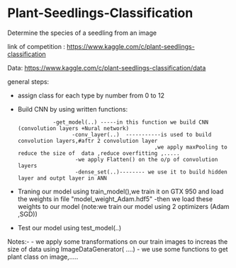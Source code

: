 # Plant-Seedlings-Classification
Determine the species of a seedling from an image

link of competition : https://www.kaggle.com/c/plant-seedlings-classification

Data: https://www.kaggle.com/c/plant-seedlings-classification/data

general steps:
  - assign class for each type by number from 0 to 12
  - Build CNN by using written functions:
  
                   -get_model(..) -----in this function we build CNN (convolution layers +Nural network)
                         -conv_layer(..)  -----------is used to build convolution layers,#aftr 2 convolution layer 
                                                   ,we apply maxPooling to reduce the size of  data ,reduce overfitting ,.....   
                          -we apply Flatten() on the o/p of convolution layers
                          -dense_set(..)-------- we use it to build hidden layer and outpt layer in ANN
                          
   - Traning our model using train_model(),we train it on GTX 950 and load the weights in file "model_weight_Adam.hdf5"
                       -then we load these weights to our model  (note:we train our model using 2 optimizers (Adam ,SGD))
                       
   - Test our model  using test_model(..) 
   
   
   Notes:- - we apply some transformations on our train images to increas the size of data using ImageDataGenerator( ....)
           - we use some functions to get plant class on image,.....
  

